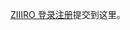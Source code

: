 <!--
 * @Author: miao yu
 * @Date: 2020-02-29 22:38:19
 * @LastEditors: miao yu
 * @LastEditTime: 2020-02-29 22:43:17
 * @Description: 
 -->
[ZIIIRO 登录注册](https://github.com/goldEli/Front-End-Training/issues/28)提交到这里。